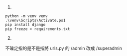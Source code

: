 1)
```
python -m venv venv
.\venv\Scripts\Activate.ps1
pip install django
pip freeze > requirements.txt
```
2)
不確定指的是不是指將 urls.py 的 /admin 改成 /superadmin